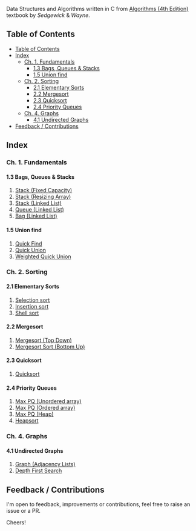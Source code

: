 
Data Structures and Algorithms written in C from [Algorithms (4th Edition)](https://algs4.cs.princeton.edu/home/) textbook by *Sedgewick* & *Wayne*.

## Table of Contents

- [Table of Contents](#table-of-contents)
- [Index](#index)
  - [Ch. 1. Fundamentals](#ch-1-fundamentals)
    - [1.3 Bags, Queues \& Stacks](#13-bags-queues--stacks)
    - [1.5 Union find](#15-union-find)
  - [Ch. 2. Sorting](#ch-2-sorting)
    - [2.1 Elementary Sorts](#21-elementary-sorts)
    - [2.2 Mergesort](#22-mergesort)
    - [2.3 Quicksort](#23-quicksort)
    - [2.4 Priority Queues](#24-priority-queues)
  - [Ch. 4. Graphs](#ch-4-graphs)
    - [4.1 Undirected Graphs](#41-undirected-graphs)
- [Feedback / Contributions](#feedback--contributions)

## Index

### Ch. 1. Fundamentals

#### 1.3 Bags, Queues & Stacks

1. [Stack (Fixed Capacity)](./lib/stack/stack_fixed_capacity/stack_fixed_capacity.c)
1. [Stack (Resizing Array)](./lib/stack/stack_resizing_array/stack_resizing_array.c)
1. [Stack (Linked List)](./lib/stack/stack_linked_list/stack_linked_list.c)
1. [Queue (Linked List)](./lib/queue/queue_linked/queue_linked_list.c)
1. [Bag (Linked List)](./lib/bag/bag_linked/bag_linked.c)

#### 1.5 Union find

1. [Quick Find](./lib/union_find/quick_find/quick_find.c)
1. [Quick Union](./lib/union_find/quick_union/quick_union.c)
1. [Weighted Quick Union](./lib/union_find/quick_union_weighted/quick_union_weighted.c)

### Ch. 2. Sorting

#### 2.1 Elementary Sorts

1. [Selection sort](./src/sort_selection.c)
1. [Insertion sort](./src/sort_insertion.c)
1. [Shell sort](./src/sort_shell.c)

#### 2.2 Mergesort

1. [Mergesort (Top Down)](./src/sort_merge_top_down.c)
1. [Mergesort Sort (Bottom Up)](./src/sort_merge_bottom_up.c)

#### 2.3 Quicksort

1. [Quicksort](./src/sort_quick.c)

#### 2.4 Priority Queues

1. [Max PQ (Unordered array)](./src/pq_max_array_unordered.c)
1. [Max PQ (Ordered array)](./src/pq_max_array_ordered.c)
1. [Max PQ (Heap)](./src/pq_max_heap.c)
1. [Heapsort](./src/sort_heap.c)

### Ch. 4. Graphs

#### 4.1 Undirected Graphs

1. [Graph (Adjacency Lists)](./src/graph.c)
1. [Depth First Search](./src/graph_search_dfs.c)

## Feedback / Contributions

I'm open to feedback, improvements or contributions, feel free to raise an issue
or a PR.

Cheers!
